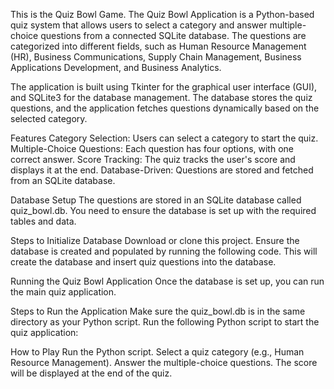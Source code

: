 This is the Quiz Bowl Game. 
The Quiz Bowl Application is a Python-based quiz system that allows users to select a category and answer multiple-choice questions from a connected SQLite database. The questions are categorized into different fields, such as Human Resource Management (HR), Business Communications, Supply Chain Management, Business Applications Development, and Business Analytics.

The application is built using Tkinter for the graphical user interface (GUI), and SQLite3 for the database management. The database stores the quiz questions, and the application fetches questions dynamically based on the selected category.

Features
Category Selection: Users can select a category to start the quiz.
Multiple-Choice Questions: Each question has four options, with one correct answer.
Score Tracking: The quiz tracks the user's score and displays it at the end.
Database-Driven: Questions are stored and fetched from an SQLite database.

Database Setup
The questions are stored in an SQLite database called quiz_bowl.db. You need to ensure the database is set up with the required tables and data.

Steps to Initialize Database
Download or clone this project.
Ensure the database is created and populated by running the following code. This will create the database and insert quiz questions into the database.

Running the Quiz Bowl Application
Once the database is set up, you can run the main quiz application.

Steps to Run the Application
Make sure the quiz_bowl.db is in the same directory as your Python script.
Run the following Python script to start the quiz application:

How to Play
Run the Python script.
Select a quiz category (e.g., Human Resource Management).
Answer the multiple-choice questions.
The score will be displayed at the end of the quiz.

